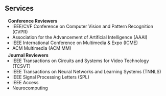 ## Services

<h4 style="margin:0 10px 0;">Conference Reviewers</h4>

<ul style="margin:0 0 5px;">
  <li><autocolor>IEEE/CVF Conference on Computer Vision and Pattern Recognition (CVPR)</autocolor></li>
  <li><autocolor>Association for the Advancement of Artificial Intelligence (AAAI)</autocolor></li>
  <li><autocolor>IEEE International Conference on Multimedia & Expo (ICME)</autocolor></li>
  <li><autocolor>ACM Multimedia (ACM MM)</autocolor></li>
</ul>

<h4 style="margin:0 10px 0;">Journal Reviewers</h4>

<ul style="margin:0 0 20px;">
  <li><autocolor>IEEE Transactions on Circuits and Systems for Video Technology (TCSVT)</autocolor></li>
  <li><autocolor>IEEE Transactions on Neural Networks and Learning Systems (TNNLS)</autocolor></li>
  <li><autocolor>IEEE Signal Processing Letters (SPL)</autocolor></li>
  <li><autocolor>IEEE Access</autocolor></li>
  <li><autocolor>Neurocomputing</autocolor></li>
</ul>
